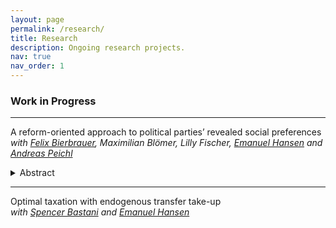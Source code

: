 ```yaml
---
layout: page
permalink: /research/
title: Research
description: Ongoing research projects.
nav: true
nav_order: 1
---
```


### Work in Progress

***************

A reform-oriented approach to political parties’ revealed social preferences  
*with [Felix Bierbrauer](https://sites.google.com/view/felixbierbrauer/startseite), Maximilian Blömer, Lilly Fischer, [Emanuel Hansen](https://sites.google.com/view/emanuelhansen/home) and [Andreas Peichl](https://www.ifo.de/en/peichl-a)*

<details><summary>Abstract</summary>
We present a new methodological approach to measure the redistributive preferences of political parties based on their election proposals. This approach builds on the marginal value of public funds (MVPF) framework. We recover the welfare weight associated with a small reform as the inverse of its MVPF. 
The aggregated welfare weights of multiple small reform proposals for each party and election year provide measures of the parties' redistributive preferences along the income distribution.
Leveraging this approach, we use a rich structural microsimulation model to estimate the MVPFs and their associated welfare weights for more than 300 proposed reforms of the tax-transfer system by Germany's five largest parties from 1990 until 2021. Our results allow to study the differences in the redistributive preferences between German parties and over time.
</details>

****************

Optimal taxation with endogenous transfer take-up  
*with [Spencer Bastani](https://www.spencerbastani.com/) and [Emanuel Hansen](https://sites.google.com/view/emanuelhansen/home)*
